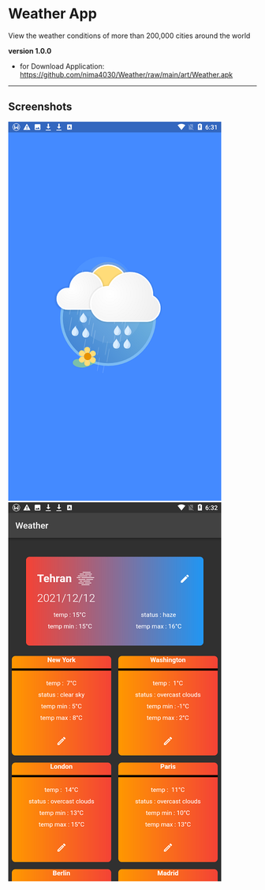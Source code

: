 # Weather App

View the weather conditions of more than 200,000 cities around the world

**version 1.0.0**
- for Download Application: https://github.com/nima4030/Weather/raw/main/art/Weather.apk  

---

## Screenshots

  ![image3](/art/12.png)
  ![image2](/art/13.png)
  
 

